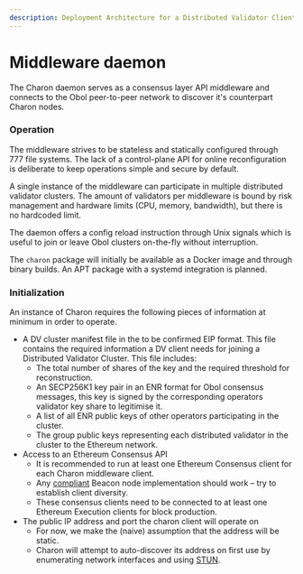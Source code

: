 ```yaml
---
description: Deployment Architecture for a Distributed Validator Client
---
```


# Middleware daemon

The Charon daemon serves as a consensus layer API middleware and connects to the Obol peer-to-peer network to discover it's counterpart Charon nodes.

### Operation

The middleware strives to be stateless and statically configured through 777 file systems. The lack of a control-plane API for online reconfiguration is deliberate to keep operations simple and secure by default.

A single instance of the middleware can participate in multiple distributed validator clusters. The amount of validators per middleware is bound by risk management and hardware limits (CPU, memory, bandwidth), but there is no hardcoded limit.

The daemon offers a config reload instruction through Unix signals which is useful to join or leave Obol clusters on-the-fly without interruption.

The `charon` package will initially be available as a Docker image and through binary builds. An APT package with a systemd integration is planned.

### Initialization

An instance of Charon requires the following pieces of information at minimum in order to operate.

- A DV cluster manifest file in the to be confirmed EIP format. This file contains the required information a DV client needs for joining a Distributed Validator Cluster. This file includes:
  - The total number of shares of the key and the required threshold for reconstruction.
  - An SECP256K1 key pair in an ENR format for Obol consensus messages, this key is signed by the corresponding operators validator key share to legitimise it.
  - A list of all ENR public keys of other operators participating in the cluster.
  - The group public keys representing each distributed validator in the cluster to the Ethereum network.
- Access to an Ethereum Consensus API
  - It is recommended to run at least one Ethereum Consensus client for each Charon middleware client.
  - Any [compliant](https://ethereum.github.io/beacon-APIs/) Beacon node implementation should work – try to establish client diversity.
  - These consensus clients need to be connected to at least one Ethereum Execution clients for block production.
- The public IP address and port the charon client will operate on
  - For now, we make the (naive) assumption that the address will be static.
  - Charon will attempt to auto-discover its address on first use by enumerating network interfaces and using [STUN](https://datatracker.ietf.org/doc/html/rfc5389).
